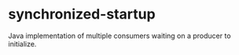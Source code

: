 # synchronized-startup
Java implementation of multiple consumers waiting on a producer to initialize.
